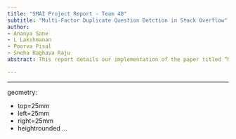 ```yaml
---
title: "SMAI Project Report - Team 40"
subtitle: "Multi-Factor Duplicate Question Detction in Stack Overflow"
author:
- Ananya Sane
- L Lakshmanan
- Poorva Pisal
- Sneha Raghava Raju
abstract: This report details our implementation of the paper titled “Multi-Factor Duplicate Question Detection in Stack Overflow” by Y. Zhang et al. The objective of the paper is to create and train a model that is able to take a new question from a user as an input, compute certain weighted measures and give a list of k questions that are most similar to the input question. The similarity between two questions is calculated by using four distinct parameters, that are used in computing the measures, that stem from the four components in a stack overflow question - Title, Description, Tags and Topics. The similarity score is calculated and then used as a metric for ranking and creating the output list. We implement the model using Python due to its extensive library support. We also train and test the model on a smaller dataset due to hardware limitations, however the model has the same architecture and hence, should scale well. We conclude by showing results and listing some limitations.

---
```


---
geometry:
- top=25mm
- left=25mm
- right=25mm
- heightrounded
...